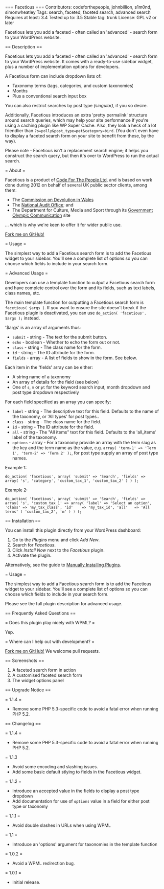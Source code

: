 === Facetious ===
Contributors: codeforthepeople, johnbillion, s1m0nd, simonwheatley
Tags: search, faceted, faceted search, advanced search
Requires at least: 3.4
Tested up to: 3.5
Stable tag: trunk
License: GPL v2 or later

Facetious lets you add a faceted - often called an 'advanced' - search form to your WordPress website.

== Description ==

Facetious lets you add a faceted - often called an 'advanced' - search form to your WordPress website. It comes with a ready-to-use sidebar widget, plus a number of implementation options for developers.

A Facetious form can include dropdown lists of:

 * Taxonomy terms (tags, categories, and custom taxonomies)
 * Months
 * Plus a conventional search input box

You can also restrict searches by post type _(singular)_, if you so desire.

Additionally, Facetious introduces an extra 'pretty permalink' structure around search queries, which may help your site performance if you're using a caching plugin like WP Super Cache. Also, they look a heck of a lot friendlier than `?s=polly&post_type=pet&category=bird`. (You don't even have to display a faceted search form on your site to benefit from these, by the way).

Please note - Facetious isn't a replacement search engine; it helps you construct the search query, but then it's over to WordPress to run the actual search.

= About =

Facetious is a product of [Code For The People Ltd](http://codeforthepeople.com), and is based on work done during 2012 on behalf of several UK public sector clients, among them:

 * The [Commission on Devolution in Wales](http://commissionondevolutioninwales.independent.gov.uk)
 * The [National Audit Office](http://www.nao.org.uk); and
 * The Department for Culture, Media and Sport through its [Government Olympic Communication](http://goc2012.culture.gov.uk) site

... which is why we're keen to offer it for wider public use.

[Fork me on GitHub!](http://github.com/cftp/facetious)

= Usage =

The simplest way to add a Facetious search form is to add the Facetious widget to your sidebar. You'll see a complete list of options so you can choose which fields to include in your search form.

= Advanced Usage =

Developers can use a template function to output a Facetious search form and have complete control over the form and its fields, such as text labels, class names, etc.

The main template function for outputting a Facetious search form is `facetious( $args )`. If you want to ensure the site doesn't break if the Facetious plugin is deactivated, you can use `do_action( 'facetious', $args );` instead.

'$args' is an array of arguments thus:

 * `submit` - string  - The text for the submit button.
 * `echo`   - boolean - Whether to echo the form out or not.
 * `class`  - string  - The class name for the form.
 * `id`     - string  - The ID attribute for the form.
 * `fields` - array   - A list of fields to show in the form. See below.

Each item in the 'fields' array can be either:

 * A string name of a taxonomy
 * An array of details for the field (see below)
 * One of `s`, `m` or `pt` for the keyword search input, month dropdown and post type dropdown respectively

For each field specified as an array you can specify:
 
 * `label`   - string - The descriptive text for this field. Defaults to the name of the taxonomy, or 'All types' for post types..
 * `class`   - string - The class name for the field.
 * `id`      - string - The ID attribute for the field.
 * `all`     - string - The "All items" text for this field. Defaults to the 'all_items' label of the taxonomy.
 * `options` - array  - For a taxonomy provide an array with the term slug as the key and the term name as the value, e.g. `array( 'term-1' => 'Term 1', 'term-2' => 'Term 2' );`, for post type supply an array of post type names.

Example 1:

`do_action( 'facetious', array(
	'submit' => 'Search',
	'fields' => array(
		's',
		'category',
		'custom_tax_1',
		'custom_tax_2'
	)
) );`

Example 2:

`do_action( 'facetious', array(
	'submit' => 'Search',
	'fields' => array(
		's',
		'custom_tax_1' => array(
			'label' => 'Select an option',
			'class' => 'my_tax_class',
			'id'    => 'my_tax_id',
			'all'   => 'All terms'
		)
		'custom_tax_2',
		'm'
	)
) );`

== Installation ==

You can install this plugin directly from your WordPress dashboard:

 1. Go to the *Plugins* menu and click *Add New*.
 2. Search for *Facetious*.
 3. Click *Install Now* next to the *Facetious* plugin.
 4. Activate the plugin.

Alternatively, see the guide to [Manually Installing Plugins](http://codex.wordpress.org/Managing_Plugins#Manual_Plugin_Installation).

= Usage =

The simplest way to add a Facetious search form is to add the Facetious widget to your sidebar. You'll see a complete list of options so you can choose which fields to include in your search form.

Please see the full plugin description for advanced usage.

== Frequently Asked Questions ==

= Does this plugin play nicely with WPML? =

Yep.

= Where can I help out with development? =

[Fork me on GitHub!](http://github.com/cftp/facetious) We welcome pull requests.

== Screenshots ==

1. A faceted search form in action
2. A customised faceted search form
3. The widget options panel

== Upgrade Notice ==

= 1.1.4 =

* Remove some PHP 5.3-specific code to avoid a fatal error when running PHP 5.2.

== Changelog ==

= 1.1.4 =

* Remove some PHP 5.3-specific code to avoid a fatal error when running PHP 5.2.

= 1.1.3

* Avoid some encoding and slashing issues.
* Add some basic default stlying to fields in the Facetious widget.

= 1.1.2 =

* Introduce an accepted value in the fields to display a post type dropdown
* Add documentation for use of `options` value in a field for either post type or taxonomy

= 1.1.1 =

* Avoid double slashes in URLs when using WPML

= 1.1 =

* Introduce an 'options' argument for taxonomies in the template function

= 1.0.2 =

* Avoid a WPML redirection bug.

= 1.0.1 =

* Initial release.
